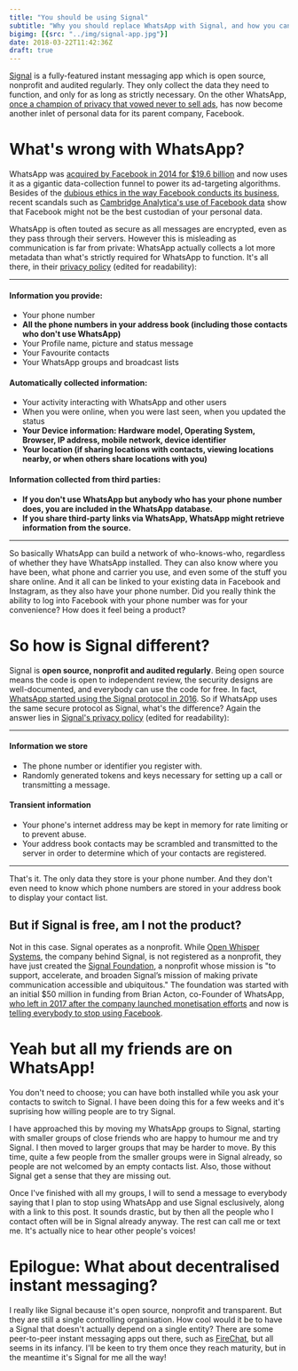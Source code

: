 ```yaml
---
title: "You should be using Signal"
subtitle: "Why you should replace WhatsApp with Signal, and how you can bring your friends with you"
bigimg: [{src: "../img/signal-app.jpg"}]
date: 2018-03-22T11:42:36Z
draft: true
---
```

[Signal][3] is a fully-featured instant messaging app which is open source, nonprofit and audited regularly. They only collect the data they need to function, and only for as long as strictly necessary. On the other WhatsApp, [once a champion of privacy that vowed never to sell ads][14], has now become another inlet of personal data for its parent company, Facebook.

# What's wrong with WhatsApp?

WhatsApp was [acquired by Facebook in 2014 for $19.6 billion][1] and now uses it as a gigantic data-collection funnel to power its ad-targeting algorithms. Besides of the [dubious ethics in the way Facebook conducts its business][12], recent scandals such as [Cambridge Analytica's use of Facebook data][2] show that Facebook might not be the best custodian of your personal data.

WhatsApp is often touted as secure as all messages are encrypted, even as they pass through their servers. However this is misleading as communication is far from private: WhatsApp actually collects a lot more metadata than what's strictly required for WhatsApp to function. It's all there, in their [privacy policy][5] (edited for readability):

---
#### Information you provide:

- Your phone number
- **All the phone numbers in your address book (including those contacts who don't use WhatsApp)**
- Your Profile name, picture and status message
- Your Favourite contacts
- Your WhatsApp groups and broadcast lists

#### Automatically collected information:

- Your activity interacting with WhatsApp and other users
- When you were online, when you were last seen, when you updated the status
- **Your Device information: Hardware model, Operating System, Browser, IP address, mobile network, device identifier**
- **Your location (if sharing locations with contacts, viewing locations nearby, or when others share locations with you)**

#### Information collected from third parties:

- **If you don't use WhatsApp but anybody who has your phone number does, you are included in the WhatsApp database.**
- **If you share third-party links via WhatsApp, WhatsApp might retrieve information from the source.**

---
So basically WhatsApp can build a network of who-knows-who, regardless of whether they have WhatsApp installed. They can also know where you have been, what phone and carrier you use, and even some of the stuff you share online. And it all can be linked to your existing data in Facebook and Instagram, as they also have your phone number. Did you really think the ability to log into Facebook with your phone number was for your convenience? How does it feel being a product?

# So how is Signal different?

Signal is **open source, nonprofit and audited regularly**. Being open source means the code is open to independent review, the security designs are well-documented, and everybody can use the code for free. In fact, [WhatsApp started using the Signal protocol in 2016][9]. So if WhatsApp uses the same secure protocol as Signal, what's the difference? Again the answer lies in [Signal's privacy policy][10] (edited for readability):

---
#### Information we store

- The phone number or identifier you register with.
- Randomly generated tokens and keys necessary for setting up a call or transmitting a message.

#### Transient information

- Your phone's internet address may be kept in memory for rate limiting or to prevent abuse.
- Your address book contacts may be scrambled and transmitted to the server in order to determine which of your contacts are registered.

---

That's it. The only data they store is your phone number. And they don't even need to know which phone numbers are stored in your address book to display your contact list.

## But if Signal is free, am I not the product?

Not in this case. Signal operates as a nonprofit. While [Open Whisper Systems][6], the company behind Signal, is not registered as a nonprofit, they have just created the [Signal Foundation][7], a nonprofit whose mission is "to support, accelerate, and broaden Signal’s mission of making private communication accessible and ubiquitous." The foundation was started with an initial $50 million in funding from Brian Acton, co-Founder of WhatsApp, [who left in 2017 after the company launched monetisation efforts][13] and now is [telling everybody to stop using Facebook][8].

# Yeah but all my friends are on WhatsApp!

You don't need to choose; you can have both installed while you ask your contacts to switch to Signal. I have been doing this for a few weeks and it's suprising how willing people are to try Signal.

I have approached this by moving my WhatsApp groups to Signal, starting with smaller groups of close friends who are happy to humour me and try Signal. I then moved to larger groups that may be harder to move. By this time, quite a few people from the smaller groups were in Signal already, so people are not welcomed by an empty contacts list. Also, those without Signal get a sense that they are missing out.

Once I've finished with all my groups, I will to send a message to everybody saying that I plan to stop using WhatsApp and use Signal esclusively, along with a link to this post. It sounds drastic, but by then all the people who I contact often will be in Signal already anyway. The rest can call me or text me. It's actually nice to hear other people's voices!

# Epilogue: What about decentralised instant messaging?

I really like Signal because it's open source, nonprofit and transparent. But they are still a single controlling organisation. How cool would it be to have a Signal that doesn't actually depend on a single entity? There are some peer-to-peer instant messaging apps out there, such as [FireChat][11], but all seems in its infancy. I'll be keen to try them once they reach maturity, but in the meantime it's Signal for me all the way!

[1]: https://www.investopedia.com/articles/investing/032515/whatsapp-best-facebook-purchase-ever.asp
[2]: https://www.theguardian.com/news/2018/mar/17/cambridge-analytica-facebook-influence-us-election
[3]: https://www.signal.org/
[5]: https://www.whatsapp.com/legal/#privacy-policy-information-we-collect
[6]: https://en.wikipedia.org/wiki/Open_Whisper_Systems
[7]: https://signalfoundation.org/
[8]: https://twitter.com/brianacton/status/976231995846963201
[9]: https://signal.org/blog/whatsapp-complete/
[10]: https://signal.org/signal/privacy/
[11]: https://www.opengarden.com/firechat.html
[12]: https://www.nytimes.com/2014/06/30/technology/facebook-tinkers-with-users-emotions-in-news-feed-experiment-stirring-outcry.html
[13]: http://www.businessinsider.com/whatsapp-cofounder-brian-acton-is-leaving-the-company-2017-9?IR=T
[14]: https://blog.whatsapp.com/245/Why-we-dont-sell-ads